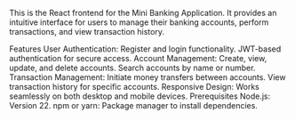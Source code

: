 This is the React frontend for the Mini Banking Application. It provides an intuitive interface for users to manage their banking accounts, perform transactions, and view transaction history.

Features
User Authentication:
Register and login functionality.
JWT-based authentication for secure access.
Account Management:
Create, view, update, and delete accounts.
Search accounts by name or number.
Transaction Management:
Initiate money transfers between accounts.
View transaction history for specific accounts.
Responsive Design:
Works seamlessly on both desktop and mobile devices.
Prerequisites
Node.js: Version 22.
npm or yarn: Package manager to install dependencies.

